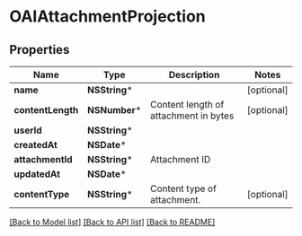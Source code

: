 # OAIAttachmentProjection

## Properties
Name | Type | Description | Notes
------------ | ------------- | ------------- | -------------
**name** | **NSString*** |  | [optional] 
**contentLength** | **NSNumber*** | Content length of attachment in bytes | [optional] 
**userId** | **NSString*** |  | 
**createdAt** | **NSDate*** |  | 
**attachmentId** | **NSString*** | Attachment ID | 
**updatedAt** | **NSDate*** |  | 
**contentType** | **NSString*** | Content type of attachment. | [optional] 

[[Back to Model list]](../README#documentation-for-models) [[Back to API list]](../README#documentation-for-api-endpoints) [[Back to README]](../README)


